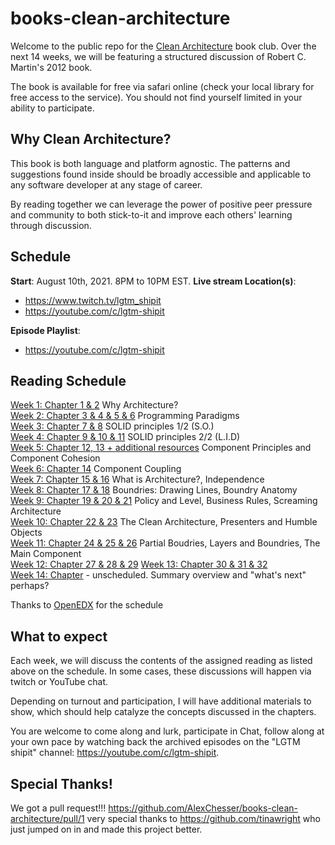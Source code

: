 # books-clean-architecture

Welcome to the public repo for the [Clean Architecture](https://www.oreilly.com/library/view/clean-architecture-a/9780134494272/) book club. Over the next 14 weeks, we will be featuring a structured discussion of Robert C. Martin's 2012 book.

The book is available for free via safari online (check your local library for free access to the service). You should not find yourself limited in your ability to participate.

## Why Clean Architecture?

This book is both language and platform agnostic. The patterns and suggestions found inside should be broadly accessible and applicable to any software developer at any stage of career.

By reading together we can leverage the power of positive peer pressure and community to both stick-to-it and improve each others' learning through discussion.

## Schedule

**Start**: August 10th, 2021. 8PM to 10PM EST.
**Live stream Location(s)**: 

* https://www.twitch.tv/lgtm_shipit  
* https://youtube.com/c/lgtm-shipit  

**Episode Playlist**:

* https://youtube.com/c/lgtm-shipit  

## Reading Schedule

[Week 1: Chapter 1 & 2](discussions/week-01.md) Why Architecture?  
[Week 2: Chapter 3 & 4 & 5 & 6](discussions/week-02.md) Programming Paradigms  
[Week 3: Chapter 7 & 8](discussions/week-03.md) SOLID principles 1/2 (S.O.)  
[Week 4: Chapter 9 & 10 & 11](discussions/week-04.md) SOLID principles 2/2 (L.I.D)  
[Week 5: Chapter 12, 13 + additional resources](discussions/week-05.md) Component Principles and Component Cohesion    
[Week 6: Chapter 14](discussions/week-06.md) Component Coupling   
[Week 7: Chapter 15 & 16](discussions/week-07.md) What is Architecture?, Independence  
[Week 8: Chapter 17 & 18](discussions/week-08.md) Boundries: Drawing Lines, Boundry Anatomy  
[Week 9: Chapter 19 & 20 & 21](discussions/week-09.md) Policy and Level, Business Rules, Screaming Architecture  
[Week 10: Chapter  22 & 23](discussions/week-10.md) The Clean Architecture, Presenters and Humble Objects  
[Week 11: Chapter 24 & 25 & 26](discussions/week-11.md) Partial Boudries, Layers and Boundries, The Main Component  
[Week 12: Chapter 27 & 28 & 29](discussions/week-12.md)
[Week 13: Chapter 30 & 31 & 32](discussions/week-13.md)  
[Week 14: Chapter](discussions/week-14.md) - unscheduled. Summary overview and "what's next" perhaps?  

Thanks to [OpenEDX](https://openedx.atlassian.net/wiki/spaces/AC/pages/948896160/Clean+Architecture+Book+Club) for the schedule

## What to expect

Each week, we will discuss the contents of the assigned reading as listed above on the schedule. In some cases, these discussions will happen via twitch or YouTube chat.

Depending on turnout and participation, I will have additional materials to show, which should help catalyze the concepts discussed in the chapters.

You are welcome to come along and lurk, participate in Chat, follow along at your own pace by watching back the archived episodes on the "LGTM shipit" channel: https://youtube.com/c/lgtm-shipit.

## Special Thanks!

We got a pull request!!! https://github.com/AlexChesser/books-clean-architecture/pull/1 very special thanks to https://github.com/tinawright who just jumped on in and made this project better.
